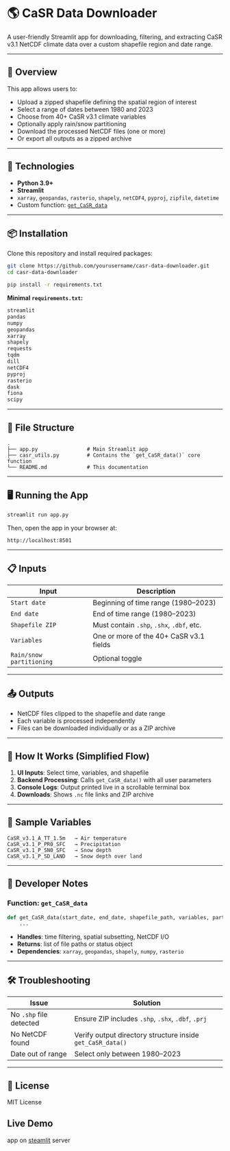 # 🌎 CaSR Data Downloader

A user-friendly Streamlit app for downloading, filtering, and extracting CaSR v3.1 NetCDF climate data over a custom shapefile region and date range.

---

## 🚀 Overview

This app allows users to:
- Upload a zipped shapefile defining the spatial region of interest
- Select a range of dates between 1980 and 2023
- Choose from 40+ CaSR v3.1 climate variables
- Optionally apply rain/snow partitioning
- Download the processed NetCDF files (one or more)
- Or export all outputs as a zipped archive

---

## 🧰 Technologies

- **Python 3.9+**
- **Streamlit**
- `xarray`, `geopandas`, `rasterio`, `shapely`, `netCDF4`, `pyproj`, `zipfile`, `datetime`
- Custom function: [`get_CaSR_data`](./casr_utils.py)

---

## 📦 Installation

Clone this repository and install required packages:

```bash
git clone https://github.com/yourusername/casr-data-downloader.git
cd casr-data-downloader

pip install -r requirements.txt
````

**Minimal `requirements.txt`:**

```txt
streamlit
pandas
numpy
geopandas
xarray
shapely
requests
tqdm
dill
netCDF4
pyproj
rasterio
dask
fiona
scipy
```

---

## 📁 File Structure

```
.
├── app.py                # Main Streamlit app
├── casr_utils.py         # Contains the `get_CaSR_data()` core function
└── README.md             # This documentation
```

---

## 🖥️ Running the App

```bash
streamlit run app.py
```

Then, open the app in your browser at:

```
http://localhost:8501
```

---

## 📋 Inputs

| Input                    | Description                               |
| ------------------------ | ----------------------------------------- |
| `Start date`             | Beginning of time range (1980–2023)       |
| `End date`               | End of time range (1980–2023)             |
| `Shapefile ZIP`          | Must contain `.shp`, `.shx`, `.dbf`, etc. |
| `Variables`              | One or more of the 40+ CaSR v3.1 fields   |
| `Rain/snow partitioning` | Optional toggle                           |

---

## 📤 Outputs

* NetCDF files clipped to the shapefile and date range
* Each variable is processed independently
* Files can be downloaded individually or as a ZIP archive

---

## 🧠 How It Works (Simplified Flow)

1. **UI Inputs**: Select time, variables, and shapefile
2. **Backend Processing**: Calls `get_CaSR_data()` with all user parameters
3. **Console Logs**: Output printed live in a scrollable terminal box
4. **Downloads**: Shows `.nc` file links and ZIP archive

---

## 🧪 Sample Variables

```text
CaSR_v3.1_A_TT_1.5m   → Air temperature
CaSR_v3.1_P_PR0_SFC   → Precipitation
CaSR_v3.1_P_SN0_SFC   → Snow depth
CaSR_v3.1_P_SD_LAND   → Snow depth over land
```

---

## 🔧 Developer Notes

### Function: `get_CaSR_data`

```python
def get_CaSR_data(start_date, end_date, shapefile_path, variables, partition_rain_snow, output_dir):
    ...
```

* **Handles**: time filtering, spatial subsetting, NetCDF I/O
* **Returns**: list of file paths or status object
* **Dependencies**: `xarray`, `geopandas`, `shapely`, `numpy`, `rasterio`

---

## 🛠 Troubleshooting

| Issue                   | Solution                                                   |
| ----------------------- | ---------------------------------------------------------- |
| No `.shp` file detected | Ensure ZIP includes `.shp`, `.shx`, `.dbf`, `.prj`         |
| No NetCDF found         | Verify output directory structure inside `get_CaSR_data()` |
| Date out of range       | Select only between 1980–2023                              |

---

## 📜 License

MIT License

## Live Demo
app on [steamlit](https://casr-v31-downloader.streamlit.app/) server
